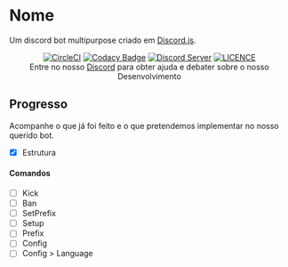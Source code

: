 # Nome
Um discord bot multipurpose criado em [Discord.js](https://github.com/discordjs/discord.js/).

<p align="center">
  <a href="https://circleci.com/gh/Grawlk/-isso"><img src="https://circleci.com/gh/Grawlk/-isso.svg?style=svg" alt="CircleCI"></a>
  <a href="https://app.codacy.com/app/Grawlk/-isso?utm_source=github.com&utm_medium=referral&utm_content=Grawlk/-isso&utm_campaign=Badge_Grade_Dashboard"><img src="https://api.codacy.com/project/badge/Grade/1d8e80b9fc274c649dfc499636e65264" alt="Codacy Badge"></a>
  <a href="https://discord.gg/NY9ZG7P"><img src="https://discordapp.com/api/guilds/614084067499048984/widget.png" alt="Discord Server"></a>
  <a href="https://github.com/Grawlk/-isso/blob/master/LICENSE"><img src="https://img.shields.io/badge/License-MIT-yellow.svg" alt="LICENCE"></a><br>
  Entre no nosso <a href="https://discord.gg/NY9ZG7P">Discord</a> para obter ajuda e debater sobre o nosso Desenvolvimento
</p>

## Progresso
Acompanhe o que já foi feito e o que pretendemos implementar no nosso querido bot.

- [X] Estrutura

#### Comandos
- [ ] Kick
- [ ] Ban
- [ ] SetPrefix
- [ ] Setup
- [ ] Prefix
- [ ] Config
- [ ] Config > Language
